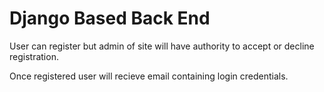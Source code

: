 # Django Based Back End

User can register but admin of site will have authority to accept or decline registration.

Once registered user will recieve email containing login credentials.
